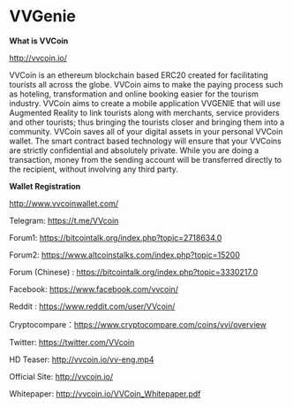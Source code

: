 # VVGenie
<b>What is VVCoin</b>

http://vvcoin.io/

VVCoin is an ethereum blockchain based ERC20 created for facilitating tourists all across the globe.
VVCoin aims to make the paying process such as hoteling, transformation and online booking easier for the tourism industry.
VVCoin aims to create a mobile application VVGENIE that will use Augmented Reality to link tourists along with merchants, service providers and other tourists; thus bringing the tourists closer and bringing them into a community. VVCoin saves all of your digital assets in your personal VVCoin wallet. The smart contract based technology will ensure that your VVCoins are strictly confidential and absolutely private. While you are doing a transaction, money from the sending account will be transferred directly to the recipient, without involving any third party.

<b>Wallet Registration</b>

http://www.vvcoinwallet.com/

Telegram: https://t.me/VVcoin

Forum1: https://bitcointalk.org/index.php?topic=2718634.0

Forum2: https://www.altcoinstalks.com/index.php?topic=15200

Forum (Chinese) : https://bitcointalk.org/index.php?topic=3330217.0

Facebook: https://www.facebook.com/vvcoin/

Reddit : https://www.reddit.com/user/VVcoin/

Cryptocompare：https://www.cryptocompare.com/coins/vvi/overview

Twitter: https://twitter.com/VVcoin

HD Teaser: http://vvcoin.io/vv-eng.mp4

Official Site: http://vvcoin.io/

Whitepaper: http://vvcoin.io/VVCoin_Whitepaper.pdf



